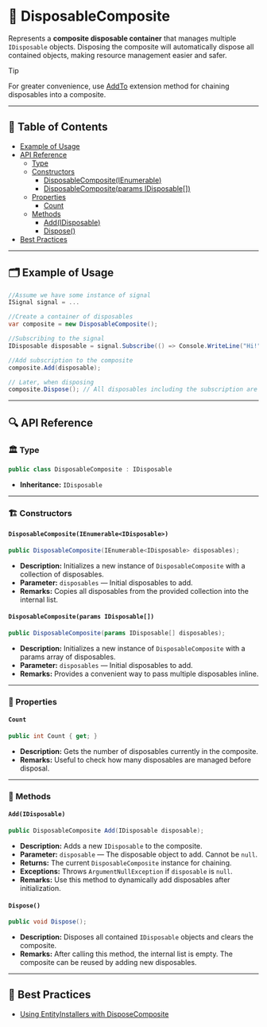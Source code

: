 # 🧩 DisposableComposite

Represents a **composite disposable container** that manages multiple `IDisposable` objects.
Disposing the composite will automatically dispose all contained objects, making resource management easier and safer.

> [!TIP]
> For greater convenience, use [AddTo](Extensions.md/#addtoidisposable-disposablecomposite) extension method for
> chaining disposables into a composite.

---

## 📑 Table of Contents

- [Example of Usage](#-example-of-usage)
- [API Reference](#-api-reference)
  - [Type](#-type)
  - [Constructors](#-constructors)
    - [DisposableComposite(IEnumerable<IDisposable>)](#disposablecompositeienumerableidisposable)
    - [DisposableComposite(params IDisposable[])](#disposablecompositeparams-idisposable)
  - [Properties](#-properties)
    - [Count](#count)
  - [Methods](#-methods)
    - [Add(IDisposable)](#addidisposable)
    - [Dispose()](#dispose)
- [Best Practices](#-best-practices)


---

## 🗂 Example of Usage

```csharp
//Assume we have some instance of signal
ISignal signal = ...

//Create a container of disposables 
var composite = new DisposableComposite();

//Subscribing to the signal
IDisposable disposable = signal.Subscribe(() => Console.WriteLine("Hi!"));

//Add subscription to the composite
composite.Add(disposable);

// Later, when disposing
composite.Dispose(); // All disposables including the subscription are disposed
```

---

## 🔍 API Reference

### 🏛️ Type <div id="-type"></div>

```csharp
public class DisposableComposite : IDisposable
```

- **Inheritance:** `IDisposable`

---

<div id="-constructors"></div>

### 🏗️ Constructors

#### `DisposableComposite(IEnumerable<IDisposable>)`

```csharp
public DisposableComposite(IEnumerable<IDisposable> disposables);
```

- **Description:** Initializes a new instance of `DisposableComposite` with a collection of disposables.
- **Parameter:** `disposables` — Initial disposables to add.
- **Remarks:** Copies all disposables from the provided collection into the internal list.

#### `DisposableComposite(params IDisposable[])`

```csharp
public DisposableComposite(params IDisposable[] disposables);
```

- **Description:** Initializes a new instance of `DisposableComposite` with a params array of disposables.
- **Parameter:** `disposables` — Initial disposables to add.
- **Remarks:** Provides a convenient way to pass multiple disposables inline.

---

### 🔑 Properties

#### `Count`

```csharp
public int Count { get; }
```

- **Description:** Gets the number of disposables currently in the composite.
- **Remarks:** Useful to check how many disposables are managed before disposal.

---

### 🏹 Methods

#### `Add(IDisposable)`

```csharp
public DisposableComposite Add(IDisposable disposable);
```

- **Description:** Adds a new `IDisposable` to the composite.
- **Parameter:** `disposable` — The disposable object to add. Cannot be `null`.
- **Returns:** The current `DisposableComposite` instance for chaining.
- **Exceptions:** Throws `ArgumentNullException` if `disposable` is `null`.
- **Remarks:** Use this method to dynamically add disposables after initialization.

#### `Dispose()`

```csharp
public void Dispose();
```

- **Description:** Disposes all contained `IDisposable` objects and clears the composite.
- **Remarks:** After calling this method, the internal list is empty. The composite can be reused by adding new
  disposables.

---

## 📌 Best Practices

- [Using EntityInstallers with DisposeComposite](../../BestPractices/UsingSubscriptionsWithDisposeComposite.md)